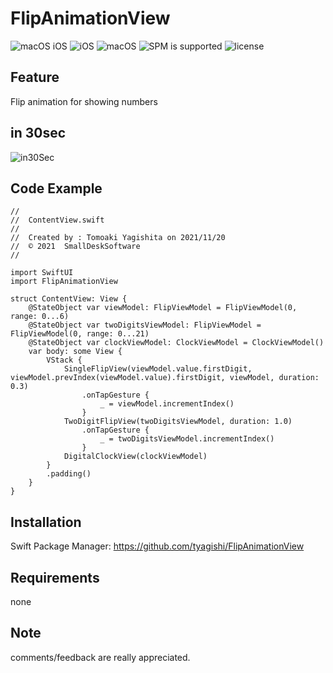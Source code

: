 # FlipAnimationView

![macOS iOS](https://img.shields.io/badge/platform-iOS_macOS-lightgrey)
![iOS](https://img.shields.io/badge/iOS-v14_orLater-blue)
![macOS](https://img.shields.io/badge/macOS-Big_Sur_orLater-blue)
![SPM is supported](https://img.shields.io/badge/SPM-Supported-orange)
![license](https://img.shields.io/badge/license-MIT-lightgrey)

<!--
comment
-->

## Feature

Flip animation for showing numbers

## in 30sec
![in30Sec](https://user-images.githubusercontent.com/6419800/142805791-f1b32079-00c9-48fd-9a88-a431dbdbb69d.gif)

## Code Example
```
//
//  ContentView.swift
//
//  Created by : Tomoaki Yagishita on 2021/11/20
//  © 2021  SmallDeskSoftware
//

import SwiftUI
import FlipAnimationView

struct ContentView: View {
    @StateObject var viewModel: FlipViewModel = FlipViewModel(0, range: 0...6)
    @StateObject var twoDigitsViewModel: FlipViewModel = FlipViewModel(0, range: 0...21)
    @StateObject var clockViewModel: ClockViewModel = ClockViewModel()
    var body: some View {
        VStack {
            SingleFlipView(viewModel.value.firstDigit, viewModel.prevIndex(viewModel.value).firstDigit, viewModel, duration: 0.3)
                .onTapGesture {
                    _ = viewModel.incrementIndex()
                }
            TwoDigitFlipView(twoDigitsViewModel, duration: 1.0)
                .onTapGesture {
                    _ = twoDigitsViewModel.incrementIndex()
                }
            DigitalClockView(clockViewModel)
        }
        .padding()
    }
}
```


## Installation
Swift Package Manager: https://github.com/tyagishi/FlipAnimationView

## Requirements
none

## Note
comments/feedback are really appreciated.
